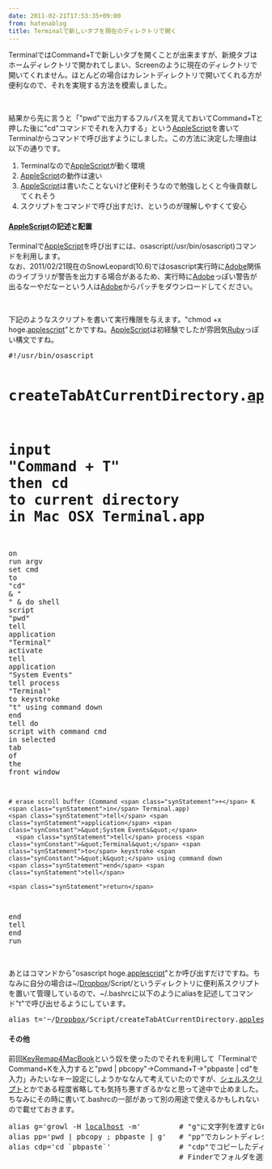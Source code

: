 ```yaml
---
date: 2011-02-21T17:53:35+09:00
from: hatenablog
title: Terminalで新しいタブを現在のディレクトリで開く
---
```


<p>TerminalではCommand+Tで新しいタブを開くことが出来ますが、新規タブはホームディレクトリで開かれてしまい、Screenのように現在のディレクトリで開いてくれません。ほとんどの場合はカレントディレクトリで開いてくれる方が便利なので、それを実現する方法を模索しました。</p><br />
<p>結果から先に言うと「"pwd"で出力するフルパスを覚えておいてCommand+Tと押した後に"cd"コマンドでそれを入力する」という<a class="keyword" href="http://d.hatena.ne.jp/keyword/AppleScript">AppleScript</a>を書いてTerminalからコマンドで呼び出すようにしました。この方法に決定した理由は以下の通りです。</p>

<ol>
<li>Terminalなので<a class="keyword" href="http://d.hatena.ne.jp/keyword/AppleScript">AppleScript</a>が動く環境</li>
<li><a class="keyword" href="http://d.hatena.ne.jp/keyword/AppleScript">AppleScript</a>の動作は速い</li>
<li><a class="keyword" href="http://d.hatena.ne.jp/keyword/AppleScript">AppleScript</a>は書いたことないけど便利そうなので勉強しとくと今後貢献してくれそう</li>
<li>スクリプトをコマンドで呼び出すだけ、というのが理解しやすくて安心</li>
</ol>
<div class="section">
    <h4><a class="keyword" href="http://d.hatena.ne.jp/keyword/AppleScript">AppleScript</a>の記述と配置</h4>
    <p>Terminalで<a class="keyword" href="http://d.hatena.ne.jp/keyword/AppleScript">AppleScript</a>を呼び出すには、osascript(/usr/bin/osascript)コマンドを利用します。<br />
なお、2011/02/21現在のSnowLeopard(10.6)ではosascript実行時に<a class="keyword" href="http://d.hatena.ne.jp/keyword/Adobe">Adobe</a>関係のライブラリが警告を出力する場合があるため、実行時に<a class="keyword" href="http://d.hatena.ne.jp/keyword/Adobe">Adobe</a>っぽい警告が出るなーやだなーという人は<a class="keyword" href="http://d.hatena.ne.jp/keyword/Adobe">Adobe</a>からパッチをダウンロードしてください。</p><br />
<p>下記のようなスクリプトを書いて実行権限を与えます。"chmod +x hoge.<a class="keyword" href="http://d.hatena.ne.jp/keyword/applescript">applescript</a>"とかですね。<a class="keyword" href="http://d.hatena.ne.jp/keyword/AppleScript">AppleScript</a>は初経験でしたが雰囲気<a class="keyword" href="http://d.hatena.ne.jp/keyword/Ruby">Ruby</a>っぽい構文ですね。</p>
<pre class="code lang-applescript" data-lang="applescript" data-unlink>#!<span class="synStatement">/</span>usr<span class="synStatement">/</span>bin<span class="synStatement">/</span>osascript

# createTabAtCurrentDirectory.<a class="keyword" href="http://d.hatena.ne.jp/keyword/applescript">applescript</a>
# input <span class="synConstant">&quot;Command + T&quot;</span> <span class="synStatement">then</span> cd <span class="synStatement">to</span> current directory <span class="synStatement">in</span> Mac OSX Terminal.app

<span class="synStatement">on</span> <span class="synStatement">run</span> argv
  <span class="synStatement">set</span> cmd <span class="synStatement">to</span> <span class="synConstant">&quot;cd&quot;</span> <span class="synStatement">&amp;</span> <span class="synConstant">&quot; &quot;</span> <span class="synStatement">&amp;</span> do shell <span class="synStatement">script</span> <span class="synConstant">&quot;pwd&quot;</span>
  <span class="synStatement">tell</span> <span class="synStatement">application</span> <span class="synConstant">&quot;Terminal&quot;</span>
    <span class="synStatement">activate</span>
    <span class="synStatement">tell</span> <span class="synStatement">application</span> <span class="synConstant">&quot;System Events&quot;</span>
      <span class="synStatement">tell</span> process <span class="synConstant">&quot;Terminal&quot;</span> <span class="synStatement">to</span> keystroke <span class="synConstant">&quot;t&quot;</span> using command down
    <span class="synStatement">end</span> <span class="synStatement">tell</span>
    <span class="synStatement">do script</span> <span class="synStatement">with</span> command cmd <span class="synStatement">in</span> selected <span class="synConstant">tab</span> <span class="synStatement">of</span> <span class="synStatement">the</span> <span class="synStatement">front</span> window

    # erase scroll buffer (Command <span class="synStatement">+</span> K <span class="synStatement">in</span> Terminal.app)
    <span class="synStatement">tell</span> <span class="synStatement">application</span> <span class="synConstant">&quot;System Events&quot;</span>
      <span class="synStatement">tell</span> process <span class="synConstant">&quot;Terminal&quot;</span> <span class="synStatement">to</span> keystroke <span class="synConstant">&quot;k&quot;</span> using command down
    <span class="synStatement">end</span> <span class="synStatement">tell</span>

    <span class="synStatement">return</span>
  <span class="synStatement">end</span> <span class="synStatement">tell</span>
<span class="synStatement">end</span> <span class="synStatement">run</span>
</pre><p><br />
あとはコマンドから"osascript hoge.<a class="keyword" href="http://d.hatena.ne.jp/keyword/applescript">applescript</a>"とか呼び出すだけですね。ちなみに自分の場合は~/<a class="keyword" href="http://d.hatena.ne.jp/keyword/Dropbox">Dropbox</a>/Script/というディレクトリに便利系スクリプトを置いて管理しているので、~/.bashrcに以下のようにaliasを記述してコマンド"t"で呼び出せるようにしています。</p>
<pre class="code lang-sh" data-lang="sh" data-unlink><span class="synStatement">alias </span><span class="synIdentifier">t</span><span class="synStatement">='</span><span class="synConstant">~/<a class="keyword" href="http://d.hatena.ne.jp/keyword/Dropbox">Dropbox</a>/Script/createTabAtCurrentDirectory.<a class="keyword" href="http://d.hatena.ne.jp/keyword/applescript">applescript</a></span><span class="synStatement">'</span>
</pre>
</div>
<div class="section">
    <h4>その他</h4>
    <p>前回<a class="keyword" href="http://d.hatena.ne.jp/keyword/KeyRemap4MacBook">KeyRemap4MacBook</a>という奴を使ったのでそれを利用して「TerminalでCommand+Kを入力すると"pwd | pbcopy"→Command+T→"pbpaste | cd"を入力」みたいなキー設定にしようかななんて考えていたのですが、<a class="keyword" href="http://d.hatena.ne.jp/keyword/%A5%B7%A5%A7%A5%EB%A5%B9%A5%AF%A5%EA%A5%D7%A5%C8">シェルスクリプト</a>とかである程度省略しても気持ち悪すぎるかなと思って途中で止めました。ちなみにその時に書いて.bashrcの一部があって別の用途で使えるかもしれないので載せておきます。</p>
<pre class="code lang-sh" data-lang="sh" data-unlink><span class="synStatement">alias </span><span class="synIdentifier">g</span><span class="synStatement">='</span><span class="synConstant">growl -H <a class="keyword" href="http://d.hatena.ne.jp/keyword/localhost">localhost</a> -m</span><span class="synStatement">'</span>        <span class="synComment"> # &quot;g&quot;に文字列を渡すとGrowlで通知します。<a class="keyword" href="http://d.hatena.ne.jp/keyword/ruby">ruby</a>-growlが必要です</span>
<span class="synStatement">alias </span><span class="synIdentifier">pp</span><span class="synStatement">='</span><span class="synConstant">pwd | pbcopy ; pbpaste | g</span><span class="synStatement">'</span>  <span class="synComment"> # &quot;pp&quot;でカレントディレクトリ名をコピーしてgrowlでも通知します</span>
<span class="synStatement">alias </span><span class="synIdentifier">cdp</span><span class="synStatement">='</span><span class="synConstant">cd `pbpaste`</span><span class="synStatement">'</span>               <span class="synComment"> # &quot;cdp&quot;でコピーしたディレクトリへ移動できます。新しいタブを開いた後などにどうぞ</span>
                                       <span class="synComment"> # Finderでフォルダを選択してコピーした後とかにもどうぞどうぞ</span>
</pre>
</div>
